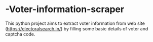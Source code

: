 # -Voter-information-scraper
This python project aims to extract voter information from web site (https://electoralsearch.in/) by filling some basic details of voter and captcha code.
